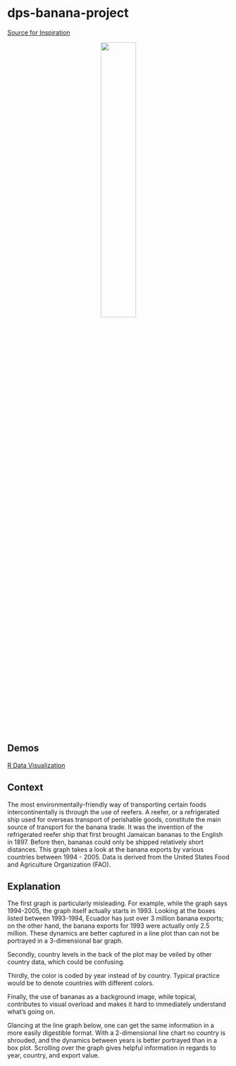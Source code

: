 # dps-banana-project

[Source for Inspiration](https://de.wikipedia.org/wiki/Kühlschifffahrt)
<p align="middle">
  <img src="https://github.com/hopetambala/dps-banana-project/blob/master/resources/banana_graph.png" width="40%" />
</p>

## Demos
[R Data Visualization](https://clarkdatalabs.github.io/banana-project/R_Banana_Project/docs/)

## Context
The most environmentally-friendly way of transporting certain foods intercontinentally is through the use of reefers. A reefer, or a refrigerated ship used for overseas transport of perishable goods, constitute the main source of transport for the banana trade. It was the invention of the refrigerated reefer ship that first brought Jamaican bananas to the English in 1897. Before then, bananas could only be shipped relatively short distances. This graph takes a look at the banana exports by various countries between 1994 - 2005. Data is derived from the United States Food and Agriculture Organization (FAO).

## Explanation
The first graph is particularly misleading. For example, while the graph says 1994-2005, the graph itself actually starts in 1993. Looking at the boxes listed between 1993-1994, Ecuador has just over 3 million banana exports; on the other hand, the banana exports for 1993 were actually only 2.5 million. These dynamics are better captured in a line plot than can not be portrayed in a 3-dimensional bar graph. 

Secondly, country levels in the back of the plot may be veiled by other country data, which could be confusing. 

Thirdly, the color is coded by year instead of by country. Typical practice would be to denote countries with different colors.

Finally, the use of bananas as a background image, while topical, contributes to visual overload and makes it hard to immediately understand what’s going on.

Glancing at the line graph below, one can get the same information in a more easily digestible format. With a 2-dimensional line chart no country is shrouded, and the dynamics between years is better portrayed than in a box plot. Scrolling over the graph gives helpful information in regards to year, country, and export value. 
